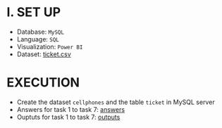 # I. SET UP
- Database: `MySQL`
- Language: `SQL`
- Visualization: `Power BI`
- Dataset: [ticket.csv](data/raw_data/ticket.csv)

# EXECUTION
- Create the dataset `cellphones` and the table `ticket` in MySQL server
- Answers for task 1 to task 7: [answers](src)
- Ouptuts for task 1 to task 7: [outputs](data/processed_data)
